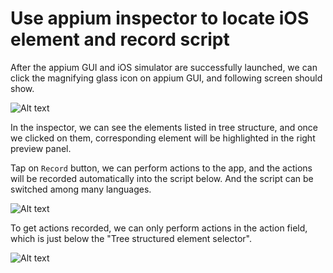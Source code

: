 # Use appium inspector to locate iOS element and record script

After the appium GUI and iOS simulator are successfully launched, we can click the magnifying glass icon on appium GUI, and following screen should show.

![Alt text](https://raw.githubusercontent.com/hy1984427/appium/master/images/ios_inspector_locate_element.png "inspector to locate element in iOS app")

In the inspector, we can see the elements listed in tree structure, and once we clicked on them, corresponding element will be highlighted in the right preview panel.

Tap on `Record` button, we can perform actions to the app, and the actions will be recorded automatically into the script below. And the script can be switched among many languages.

![Alt text](https://raw.githubusercontent.com/hy1984427/appium/master/images/ios_inspector_start_record.png "inspector to select script language in iOS app")

To get actions recorded, we can only perform actions in the action field, which is just below the "Tree structured element selector".

![Alt text](https://raw.githubusercontent.com/hy1984427/appium/master/images/ios_inspector_record_script.png "inspector to record script in iOS app")
